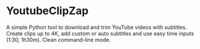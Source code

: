 # YoutubeClipZap
A simple Python tool to download and trim YouTube videos with subtitles. Create clips up to 4K, add custom or auto subtitles and use easy time inputs (1:30, 1h30m). Clean command-line mode.
